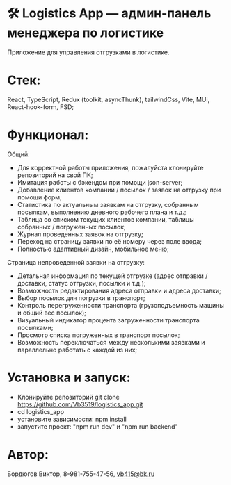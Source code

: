 # 🛠 Logistics App — админ-панель менеджера по логистике

Приложение для управления отгрузками в логистике.

# Стек:

React, TypeScript, Redux (toolkit, asyncThunk), tailwindCss, Vite, MUi, React-hook-form, FSD;

# Функционал:

Общий:

- Для корректной работы приложения, пожалуйста клонируйте репозиторий на свой ПК;
- Имитация работы с бэкендом при помощи json-server;
- Добавление клиентов компании / посылок / заявок на отгрузку при помощи форм;
- Статистика по актуальным заявкам на отгрузку, собранным посылкам, выполнению дневного рабочего плана и т.д.;
- Таблица со списком текущих клиентов компании, таблицы собранных / погруженных посылок;
- Журнал проведенных заявок на отгрузку;
- Переход на страницу заявки по её номеру через поле ввода;
- Полностью адаптивный дизайн, мобильное меню;

Страница непроведенной заявки на отгрузку:

- Детальная информация по текущей отгрузке (адрес отправки / доставки, статус отгрузки, посылки и т.д.);
- Возможность редактирования адреса отправки и адреса доставки;
- Выбор посылок для погрузки в транспорт;
- Контроль перегруженности транспорта (грузоподъемность машины и общий вес посылок);
- Визуальный индикатор процента загруженности транспорта посылками;
- Просмотр списка погруженных в транспорт посылок;
- Возможность переключаться между несколькими заявками и параллельно работать с каждой из них;

# Установка и запуск:

- Клонируйте репозиторий git clone https://github.com/Vb3519/logistics_app.git
- cd logistics_app
- установите зависимости: npm install
- запустите проект: "npm run dev" и "npm run backend"

# Автор:

Бордюгов Виктор, 8-981-755-47-56, vb415@bk.ru

